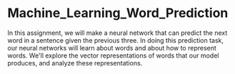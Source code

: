 # Machine_Learning_Word_Prediction
In this assignment, we will make a neural network that can predict the next word in a sentence given the
previous three.
In doing this prediction task, our neural networks will learn about words and about how to represent words.
We'll explore the vector representations of words that our model produces, and analyze these representations.
